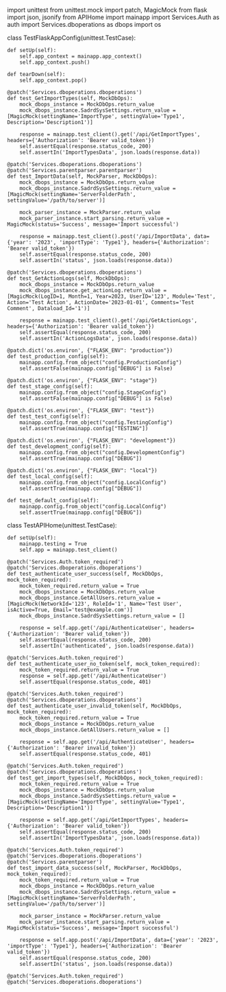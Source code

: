 import unittest
from unittest.mock import patch, MagicMock
from flask import json, jsonify
from APIHome import mainapp
import Services.Auth as auth
import Services.dboperations as dbops
import os

class TestFlaskAppConfig(unittest.TestCase):

    def setUp(self):
        self.app_context = mainapp.app_context()
        self.app_context.push()

    def tearDown(self):
        self.app_context.pop()

    @patch('Services.dboperations.dboperations')
    def test_GetImportTypes(self, MockDbOps):
        mock_dbops_instance = MockDbOps.return_value
        mock_dbops_instance.SadrdSysSettings.return_value = [MagicMock(settingName='ImportType', settingValue='Type1', Description='Description1')]

        response = mainapp.test_client().get('/api/GetImportTypes', headers={'Authorization': 'Bearer valid_token'})
        self.assertEqual(response.status_code, 200)
        self.assertIn('ImportTypesData', json.loads(response.data))

    @patch('Services.dboperations.dboperations')
    @patch('Services.parentparser.parentparser')
    def test_ImportData(self, MockParser, MockDbOps):
        mock_dbops_instance = MockDbOps.return_value
        mock_dbops_instance.SadrdSysSettings.return_value = [MagicMock(settingName='ServerFolderPath', settingValue='/path/to/server')]

        mock_parser_instance = MockParser.return_value
        mock_parser_instance.start_parsing.return_value = MagicMock(status='Success', message='Import successful')

        response = mainapp.test_client().post('/api/ImportData', data={'year': '2023', 'importType': 'Type1'}, headers={'Authorization': 'Bearer valid_token'})
        self.assertEqual(response.status_code, 200)
        self.assertIn('status', json.loads(response.data))

    @patch('Services.dboperations.dboperations')
    def test_GetActionLogs(self, MockDbOps):
        mock_dbops_instance = MockDbOps.return_value
        mock_dbops_instance.get_actionLog.return_value = [MagicMock(LogID=1, Month=1, Year=2023, UserID='123', Module='Test', Action='Test Action', ActionDate='2023-01-01', Comments='Test Comment', Dataload_Id='1')]

        response = mainapp.test_client().get('/api/GetActionLogs', headers={'Authorization': 'Bearer valid_token'})
        self.assertEqual(response.status_code, 200)
        self.assertIn('ActionLogsData', json.loads(response.data))

    @patch.dict('os.environ', {"FLASK_ENV": "production"})
    def test_production_config(self):
        mainapp.config.from_object("config.ProductionConfig")
        self.assertFalse(mainapp.config["DEBUG"] is False)

    @patch.dict('os.environ', {"FLASK_ENV": "stage"})
    def test_stage_config(self):
        mainapp.config.from_object("config.StageConfig")
        self.assertFalse(mainapp.config["DEBUG"] is False)

    @patch.dict('os.environ', {"FLASK_ENV": "test"})
    def test_test_config(self):
        mainapp.config.from_object("config.TestingConfig")
        self.assertTrue(mainapp.config["TESTING"])

    @patch.dict('os.environ', {"FLASK_ENV": "development"})
    def test_development_config(self):
        mainapp.config.from_object("config.DevelopmentConfig")
        self.assertTrue(mainapp.config["DEBUG"])

    @patch.dict('os.environ', {"FLASK_ENV": "local"})
    def test_local_config(self):
        mainapp.config.from_object("config.LocalConfig")
        self.assertTrue(mainapp.config["DEBUG"])

    def test_default_config(self):
        mainapp.config.from_object("config.LocalConfig")
        self.assertTrue(mainapp.config["DEBUG"])

class TestAPIHome(unittest.TestCase):

    def setUp(self):
        mainapp.testing = True
        self.app = mainapp.test_client()

    @patch('Services.Auth.token_required')
    @patch('Services.dboperations.dboperations')
    def test_authenticate_user_success(self, MockDbOps, mock_token_required):
        mock_token_required.return_value = True
        mock_dbops_instance = MockDbOps.return_value
        mock_dbops_instance.GetAllUsers.return_value = [MagicMock(NetworkId='123', RoleId='1', Name='Test User', isActive=True, Email='test@example.com')]
        mock_dbops_instance.SadrdSysSettings.return_value = []

        response = self.app.get('/api/AuthenticateUser', headers={'Authorization': 'Bearer valid_token'})
        self.assertEqual(response.status_code, 200)
        self.assertIn('authenticated', json.loads(response.data))

    @patch('Services.Auth.token_required')
    def test_authenticate_user_no_token(self, mock_token_required):
        mock_token_required.return_value = True
        response = self.app.get('/api/AuthenticateUser')
        self.assertEqual(response.status_code, 401)

    @patch('Services.Auth.token_required')
    @patch('Services.dboperations.dboperations')
    def test_authenticate_user_invalid_token(self, MockDbOps, mock_token_required):
        mock_token_required.return_value = True
        mock_dbops_instance = MockDbOps.return_value
        mock_dbops_instance.GetAllUsers.return_value = []

        response = self.app.get('/api/AuthenticateUser', headers={'Authorization': 'Bearer invalid_token'})
        self.assertEqual(response.status_code, 401)

    @patch('Services.Auth.token_required')
    @patch('Services.dboperations.dboperations')
    def test_get_import_types(self, MockDbOps, mock_token_required):
        mock_token_required.return_value = True
        mock_dbops_instance = MockDbOps.return_value
        mock_dbops_instance.SadrdSysSettings.return_value = [MagicMock(settingName='ImportType', settingValue='Type1', Description='Description1')]

        response = self.app.get('/api/GetImportTypes', headers={'Authorization': 'Bearer valid_token'})
        self.assertEqual(response.status_code, 200)
        self.assertIn('ImportTypesData', json.loads(response.data))

    @patch('Services.Auth.token_required')
    @patch('Services.dboperations.dboperations')
    @patch('Services.parentparser')
    def test_import_data_success(self, MockParser, MockDbOps, mock_token_required):
        mock_token_required.return_value = True
        mock_dbops_instance = MockDbOps.return_value
        mock_dbops_instance.SadrdSysSettings.return_value = [MagicMock(settingName='ServerFolderPath', settingValue='/path/to/server')]

        mock_parser_instance = MockParser.return_value
        mock_parser_instance.start_parsing.return_value = MagicMock(status='Success', message='Import successful')

        response = self.app.post('/api/ImportData', data={'year': '2023', 'importType': 'Type1'}, headers={'Authorization': 'Bearer valid_token'})
        self.assertEqual(response.status_code, 200)
        self.assertIn('status', json.loads(response.data))

    @patch('Services.Auth.token_required')
    @patch('Services.dboperations.dboperations')
